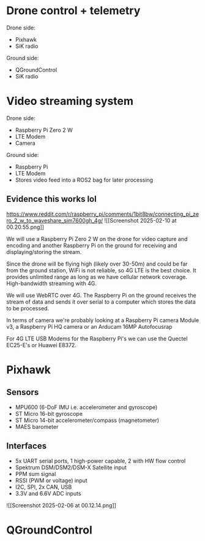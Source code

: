 
# Drone control + telemetry

Drone side: 
- Pixhawk
- SiK radio 

Ground side:
- QGroundControl
- SiK radio

# Video streaming system

Drone side:
- Raspberry Pi Zero 2 W 
- LTE Modem 
- Camera

Ground side:
- Raspberry Pi
- LTE Modem 
- Stores video feed into a ROS2 bag for later processing


## Evidence this works lol

https://www.reddit.com/r/raspberry_pi/comments/1bit8bw/connecting_pi_zero_2_w_to_waveshare_sim7600gh_4g/
![[Screenshot 2025-02-10 at 00.20.55.png]]

We will use a Raspberry Pi Zero 2 W on the drone for video capture and encoding and another Raspberry Pi on the ground for receiving and displaying/storing the stream.

Since the drone will be flying high (likely over 30-50m) and could be far from the ground station, WiFi is not reliable, so 4G LTE is the best choice. It provides unlimited range as long as we have cellular network coverage. High-bandwidth streaming with 4G. 

We will use WebRTC over 4G. The Raspberry Pi on the ground receives the stream of data and sends it over serial to a computer which stores the data to be processed. 

In terms of camera we're probably looking at a Raspberry Pi camera Module v3, a Raspberry Pi HQ camera or an Arducam 16MP Autofocusrap

For 4G LTE USB Modems for the Raspberry Pi's we can use the Quectel EC25-E's or Huawei E8372. 

# Pixhawk

## Sensors
- MPU600 (6-DoF IMU i.e. accelerometer and gyroscope)
- ST Micro 16-bit gyroscope
- ST Micro 14-bit accelerometer/compass (magnetometer)
- MAES barometer

## Interfaces
- 5x UART serial ports, 1 high-power capable, 2 with HW flow control 
- Spektrum DSM/DSM2/DSM-X Satellite input
- PPM sum signal 
- RSSI (PWM or voltage) input
- I2C, SPI, 2x CAN, USB
- 3.3V and 6.6V ADC inputs

![[Screenshot 2025-02-06 at 00.12.14.png]]


# QGroundControl


